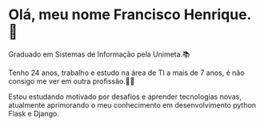<h1> Olá, meu nome Francisco Henrique.  👋 </h1>

  <p>Graduado em Sistemas de Informação pela Unimeta.📚</p>

  <p>Tenho 24 anos, trabalho e estudo na área de TI a mais de 7 anos, é não consigo me ver em outra profissão.👨‍💻</p>

  <p>Estou estudando motivado por desafios e aprender
tecnologias novas, atualmente
aprimorando o meu conhecimento
em desenvolvimento python Flask e
Django.
